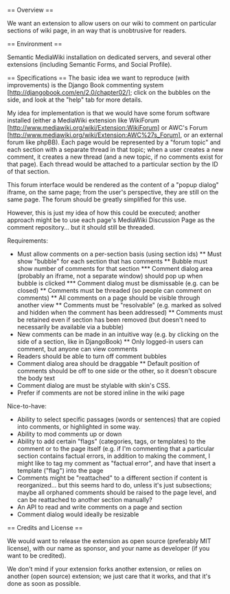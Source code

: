 == Overview ==

We want an extension to allow users on our wiki to comment on particular sections of wiki page, in an way that is unobtrusive for readers.


== Environment ==

Semantic MediaWiki installation on dedicated servers, and several other extensions (including Semantic Forms, and Social Profile).

== Specifications ==
The basic idea we want to reproduce (with improvements) is the Django Book commenting system [http://djangobook.com/en/2.0/chapter02/]; click on the bubbles on the side, and look at the "help" tab for more details.

My idea for implementation is that we would have some forum software installed (either a MediaWiki extension like WikiForum [http://www.mediawiki.org/wiki/Extension:WikiForum] or AWC's Forum [http://www.mediawiki.org/wiki/Extension:AWC%27s_Forum], or an external forum like phpBB). Each page would be represented by a "forum topic" and each section with a separate thread in that topic; when a user creates a new comment, it creates a new thread (and a new topic, if no comments exist for that page). Each thread would be attached to a particular section by the ID of that section.

This forum interface would be rendered as the content of a "popup dialog" iframe, on the same page; from the user's perspective, they are still on the same page. The forum should be greatly simplified for this use.

However, this is just my idea of how this could be executed; another approach might be to use each page's MediaWiki Discussion Page as the comment repository... but it should still be threaded.


Requirements:
* Must allow comments on a per-section basis (using section ids)
** Must show "bubble" for each section that has comments
** Bubble must show number of comments for that section
*** Comment dialog area (probably an iframe, not a separate window) should pop up when bubble is clicked
*** Comment dialog must be dismissable (e.g. can be closed)
** Comments must be threaded (so people can comment on comments)
** All comments on a page should be visible through another view
** Comments must be "resolvable" (e.g. marked as solved and hidden when the comment has been addressed)
** Comments must be retained even if section has been removed (but doesn't need to necessarily be available via a bubble)
* New comments can be made in an intuitive way (e.g. by clicking on the side of a section, like in DjangoBook)
** Only logged-in users can comment, but anyone can view comments
* Readers should be able to turn off comment bubbles
* Comment dialog area should be draggable
** Default position of comments should be off to one side or the other, so it doesn't obscure the body text
* Comment dialog are must be stylable with skin's CSS.
* Prefer if comments are not be stored inline in the wiki page

Nice-to-have:
* Ability to select specific passages (words or sentences) that are copied into comments, or highlighted in some way.
* Ability to mod comments up or down
* Ability to add certain "flags" (categories, tags, or templates) to the comment or to the page itself (e.g. if I'm commenting that a particular section contains factual errors, in addition to making the comment, I might like to tag my comment as "factual error", and have that insert a template ("flag") into the page
* Comments might be "reattached" to a different section if content is reorganized... but this seems hard to do, unless it's just subsections; maybe all orphaned comments should be raised to the page level, and can be reattached to another section manually?
* An API to read and write comments on a page and section
* Comment dialog would ideally be resizable


== Credits and License ==

We would want to release the extension as open source (preferably MIT license), with our name as sponsor, and your name as developer (if you want to be credited).

We don't mind if your extension forks another extension, or relies on another (open source) extension; we just care that it works, and that it's done as soon as possible.
